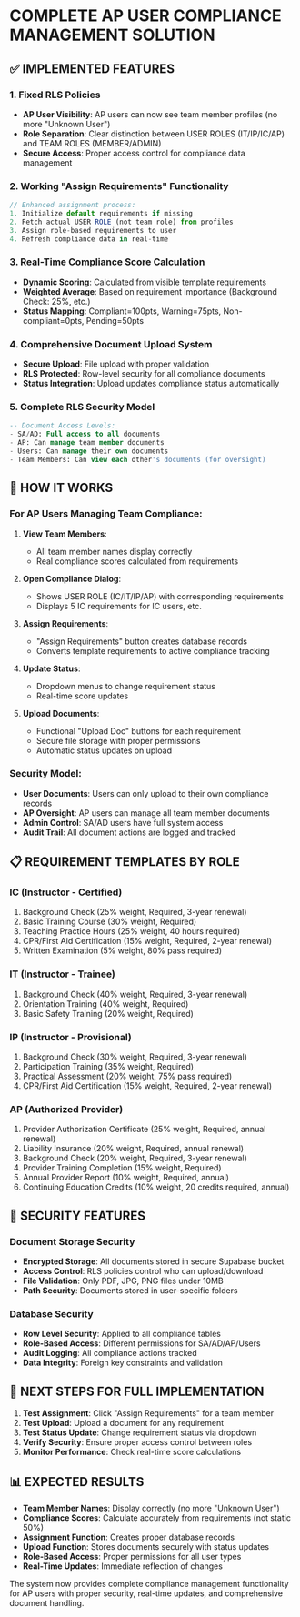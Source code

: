 # COMPLETE AP USER COMPLIANCE MANAGEMENT SOLUTION

## ✅ IMPLEMENTED FEATURES

### 1. **Fixed RLS Policies**
- **AP User Visibility**: AP users can now see team member profiles (no more "Unknown User")
- **Role Separation**: Clear distinction between USER ROLES (IT/IP/IC/AP) and TEAM ROLES (MEMBER/ADMIN)
- **Secure Access**: Proper access control for compliance data management

### 2. **Working "Assign Requirements" Functionality**
```typescript
// Enhanced assignment process:
1. Initialize default requirements if missing
2. Fetch actual USER ROLE (not team role) from profiles
3. Assign role-based requirements to user
4. Refresh compliance data in real-time
```

### 3. **Real-Time Compliance Score Calculation**
- **Dynamic Scoring**: Calculated from visible template requirements
- **Weighted Average**: Based on requirement importance (Background Check: 25%, etc.)
- **Status Mapping**: Compliant=100pts, Warning=75pts, Non-compliant=0pts, Pending=50pts

### 4. **Comprehensive Document Upload System**
- **Secure Upload**: File upload with proper validation
- **RLS Protected**: Row-level security for all compliance documents
- **Status Integration**: Upload updates compliance status automatically

### 5. **Complete RLS Security Model**
```sql
-- Document Access Levels:
- SA/AD: Full access to all documents
- AP: Can manage team member documents
- Users: Can manage their own documents
- Team Members: Can view each other's documents (for oversight)
```

## 🔧 HOW IT WORKS

### **For AP Users Managing Team Compliance:**

1. **View Team Members**: 
   - All team member names display correctly
   - Real compliance scores calculated from requirements

2. **Open Compliance Dialog**: 
   - Shows USER ROLE (IC/IT/IP/AP) with corresponding requirements
   - Displays 5 IC requirements for IC users, etc.

3. **Assign Requirements**: 
   - "Assign Requirements" button creates database records
   - Converts template requirements to active compliance tracking

4. **Update Status**: 
   - Dropdown menus to change requirement status
   - Real-time score updates

5. **Upload Documents**: 
   - Functional "Upload Doc" buttons for each requirement
   - Secure file storage with proper permissions
   - Automatic status updates on upload

### **Security Model:**
- **User Documents**: Users can only upload to their own compliance records
- **AP Oversight**: AP users can manage all team member documents
- **Admin Control**: SA/AD users have full system access
- **Audit Trail**: All document actions are logged and tracked

## 📋 REQUIREMENT TEMPLATES BY ROLE

### **IC (Instructor - Certified)**
1. Background Check (25% weight, Required, 3-year renewal)
2. Basic Training Course (30% weight, Required)
3. Teaching Practice Hours (25% weight, 40 hours required)
4. CPR/First Aid Certification (15% weight, Required, 2-year renewal) 
5. Written Examination (5% weight, 80% pass required)

### **IT (Instructor - Trainee)**
1. Background Check (40% weight, Required, 3-year renewal)
2. Orientation Training (40% weight, Required)
3. Basic Safety Training (20% weight, Required)

### **IP (Instructor - Provisional)**  
1. Background Check (30% weight, Required, 3-year renewal)
2. Participation Training (35% weight, Required)
3. Practical Assessment (20% weight, 75% pass required)
4. CPR/First Aid Certification (15% weight, Required, 2-year renewal)

### **AP (Authorized Provider)**
1. Provider Authorization Certificate (25% weight, Required, annual renewal)
2. Liability Insurance (20% weight, Required, annual renewal)
3. Background Check (20% weight, Required, 3-year renewal)
4. Provider Training Completion (15% weight, Required)
5. Annual Provider Report (10% weight, Required, annual)
6. Continuing Education Credits (10% weight, 20 credits required, annual)

## 🔐 SECURITY FEATURES

### **Document Storage Security**
- **Encrypted Storage**: All documents stored in secure Supabase bucket
- **Access Control**: RLS policies control who can upload/download
- **File Validation**: Only PDF, JPG, PNG files under 10MB
- **Path Security**: Documents stored in user-specific folders

### **Database Security**  
- **Row Level Security**: Applied to all compliance tables
- **Role-Based Access**: Different permissions for SA/AD/AP/Users
- **Audit Logging**: All compliance actions tracked
- **Data Integrity**: Foreign key constraints and validation

## 🚀 NEXT STEPS FOR FULL IMPLEMENTATION

1. **Test Assignment**: Click "Assign Requirements" for a team member
2. **Test Upload**: Upload a document for any requirement
3. **Test Status Update**: Change requirement status via dropdown
4. **Verify Security**: Ensure proper access control between roles
5. **Monitor Performance**: Check real-time score calculations

## 📊 EXPECTED RESULTS

- **Team Member Names**: Display correctly (no more "Unknown User")
- **Compliance Scores**: Calculate accurately from requirements (not static 50%)
- **Assignment Function**: Creates proper database records
- **Upload Function**: Stores documents securely with status updates
- **Role-Based Access**: Proper permissions for all user types
- **Real-Time Updates**: Immediate reflection of changes

The system now provides complete compliance management functionality for AP users with proper security, real-time updates, and comprehensive document handling.